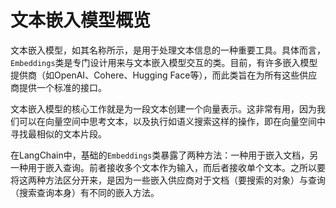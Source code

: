 # 文本嵌入模型概览

文本嵌入模型，如其名称所示，是用于处理文本信息的一种重要工具。具体而言，`Embeddings`类是专门设计用来与文本嵌入模型交互的类。目前，有许多嵌入模型提供商（如OpenAI、Cohere、Hugging Face等），而此类旨在为所有这些供应商提供一个标准的接口。

文本嵌入模型的核心工作就是为一段文本创建一个向量表示。这非常有用，因为我们可以在向量空间中思考文本，以及执行如语义搜索这样的操作，即在向量空间中寻找最相似的文本片段。

在LangChain中，基础的`Embeddings`类暴露了两种方法：一种用于嵌入文档，另一种用于嵌入查询。前者接收多个文本作为输入，而后者接收单个文本。之所以要将这两种方法区分开来，是因为一些嵌入供应商对于文档（要搜索的对象）与查询（搜索查询本身）有不同的嵌入方法。

